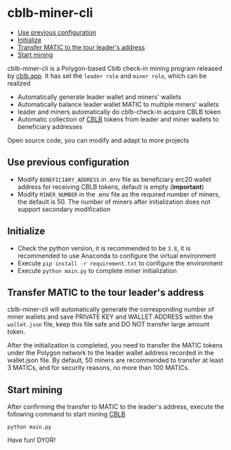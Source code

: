 # cblb-miner-cli

<!-- MarkdownTOC -->

- [Use previous configuration](#use-previous-configuration)
- [Initialize](#initialize)
- [Transfer MATIC to the tour leader's address](#transfer-matic-to-the-tour-leaders-address)
- [Start mining](#start-mining)

<!-- /MarkdownTOC -->

cblb-miner-cli is a Polygon-based Cblb check-in mining program released by [cblb.app](https://cblb.app). It has set the `leader role` and `miner role`, which can be realized

- Automatically generate leader wallet and miners' wallets
- Automatically balance leader wallet MATIC to multiple miners' wallets
- leader and miners automatically do cblb-check-in acquire CBLB token
- Automatic collection of [CBLB](https://polygonscan.com/token/0x7a45922F95C845Ff9bE01112AfCF207968a9cA0B) tokens from leader and miner wallets to beneficiary addresses

Open source code, you can modify and adapt to more projects

<a id="use-previous-configuration"></a>

## Use previous configuration

- Modify `BENEFICIARY_ADDRESS` in .env file as beneficiary erc20 wallet address for receiving CBLB tokens, default is empty (**important**)
- Modify `MINER_NUMBER` in the .env file as the required number of miners, the default is 50. The number of miners after initialization does not support secondary modification

<a id="initialize"></a>

## Initialize

- Check the python version, it is recommended to be `3.8`, it is recommended to use Anaconda to configure the virtual environment
- Execute `pip install -r requirement.txt` to configure the environment
- Execute `python main.py` to complete miner initialization

<a id="transfer-matic-to-the-tour-leaders-address"></a>

## Transfer MATIC to the tour leader's address

cblb-miner-cli will automatically generate the corresponding number of miner wallets and save PRIVATE KEY and WALLET ADDRESS within the `wallet.json` file, keep this file safe and DO NOT transfer large amount token.

After the initialization is completed, you need to transfer the MATIC tokens under the Polygon network to the leader wallet address recorded in the wallet.json file. By default, 50 miners are recommended to transfer at least 3 MATICs, and for security reasons, no more than 100 MATICs.

<a id="start-mining"></a>

## Start mining

After confirming the transfer to MATIC to the leader's address, execute the following command to start mining [CBLB](https://polygonscan.com/token/0x7a45922F95C845Ff9bE01112AfCF207968a9cA0B)

```
python main.py
```

Have fun! DYOR!

